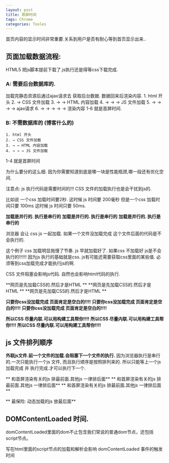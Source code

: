 ```yaml
---
layout: post
title: 首屏时间
tags: Chrome
categories: Tooles
---
```



首页内容的显示时间非常重要.关系到用户是否有耐心等到首页显示出来..




## 页面加载数据流程:
HTML5 把js脚本提前下载了.js执行还是得等css下载完成.

### A: 需要后台数据库的.
加载完静态资源后通过ajax请求去 获取后台数据.
数据回来后渲染内容.
	1. html 开头
	2. → CSS 文件加载
	3. → → HTML 内容加载
	4. → → → JS 文件加载
	5. → → → → ajax请求
	6. → → → → → 渲染内容 
1-6 就是首屏时间.



### B: 不需数据库的 (博客什么的)
	1. html 开头
	2. → CSS 文件加载
	3. → → HTML 内容加载
	4. → → → JS 文件加载
1-4 就是首屏时间


 
为什么要分的这么细.
因为你需要知道到底是哪一块是性能瓶颈,哪一段还有优化空间.



注意点:
js 执行代码是需要时间的!!!
CSS 文件的加载执行也是会干扰到js的.




比如说 一个css 加载时间要2秒.
这时候 js 时间要 200毫秒
但是一个css 加载时间只要 100ms 
这时候 js 时间只要 50ms.

**加载是并行的. 执行是串行的**
**加载是并行的. 执行是串行的**
**加载是并行的. 执行是串行的**

浏览器 会让 css js 一起加载.
如果一个文件没加载完成 这个文件后面的代码是不会执行的. 

这个例子 css 加载明显拖慢了节奏. js 早就加载好了.
如果css 不加载好 js是不会执行的!!!!!!
因为js 执行的基础就是css. js有可能还需要获取css里面的某些值. 必须等到css加载完成才能执行js的啊.





CSS 文件阻塞会影响js代码. 自然也会影响html代码的执行.

**网页是先加载CSS的.然后才是HTML **
**网页是先加载CSS的.然后才是HTML **
**网页是先加载CSS的.然后才是HTML **

**只要你css没加载完成 页面肯定是空白的!!!!**
**只要你css没加载完成 页面肯定是空白的!!!!**
**只要你css没加载完成 页面肯定是空白的!!!!**

**所以CSS 尽量内联.可以用构建工具帮你!!!!**
**所以CSS 尽量内联.可以用构建工具帮你!!!!**
**所以CSS 尽量内联.可以用构建工具帮你!!!!**









## js 文件排列顺序


**外联js文件.前一个文件的加载.会阻塞下一个文件的执行.**
因为浏览器执行是串行的.一次只能执行一个js 文件,
而且执行顺序是按照排列来的. 所以只能等上一个js加载完成 并 执行完成.才可以执行下一个.



** 和首屏渲染有关的js 排最前面.其他js 一律排后面**
** 和首屏渲染有关的js 排最前面.其他js 一律排后面**
** 和首屏渲染有关的js 排最前面.其他js 一律排后面**



** 最保险: 动态加载的js 放最后面**








## DOMContentLoaded 时间.
domContentLoaded里面的dom不止包含我们常说的普通dom节点，还包括script节点。


写在html里面的script节点的加载和解析会影响 domContentLoaded 事件的触发时间



























